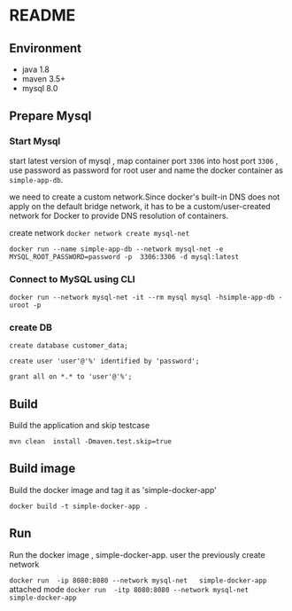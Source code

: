 # README


## Environment

* java 1.8
* maven 3.5+
* mysql 8.0



## Prepare Mysql
### Start Mysql 
start latest version of mysql , map container port `3306` into host port `3306` , use password as password for root user and name the docker container as  `simple-app-db`.

we need to create a custom network.Since docker's built-in DNS does not apply on the default bridge network, it has to be a custom/user-created network for Docker to provide DNS resolution of containers. 

create network
`docker network create mysql-net`

`docker run --name simple-app-db --network mysql-net -e MYSQL_ROOT_PASSWORD=password -p  3306:3306 -d mysql:latest`


### Connect to MySQL using CLI


`docker run --network mysql-net -it --rm mysql mysql -hsimple-app-db -uroot -p`

### create DB

`create database customer_data;`

`create user 'user'@'%' identified by 'password';`

`grant all on *.* to 'user'@'%';`


## Build 

Build the application and skip testcase

`mvn clean  install -Dmaven.test.skip=true`

## Build image
Build  the docker image and tag it as 'simple-docker-app'

`docker build -t simple-docker-app .`

## Run 
Run the docker image , simple-docker-app. user the previously create network


`docker run  -ip 8080:8080 --network mysql-net   simple-docker-app`
attached mode 
`docker run  -itp 8080:8080 --network mysql-net   simple-docker-app`


